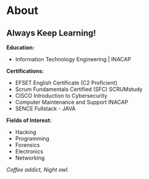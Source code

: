 # About

## Always Keep Learning!

**Education:**
- Information Technology Engineering | INACAP

**Certifications:**
- EFSET English Certificate (C2 Proficient)
- Scrum Fundamentals Certified (SFC) SCRUMstudy
- CISCO Introduction to Cybersecurity
- Computer Maintenance and Support INACAP
- SENCE Fullstack - JAVA

**Fields of Interest:**
- Hacking
- Programming
- Forensics
- Electronics
- Networking

*Coffee addict, Night owl.*
